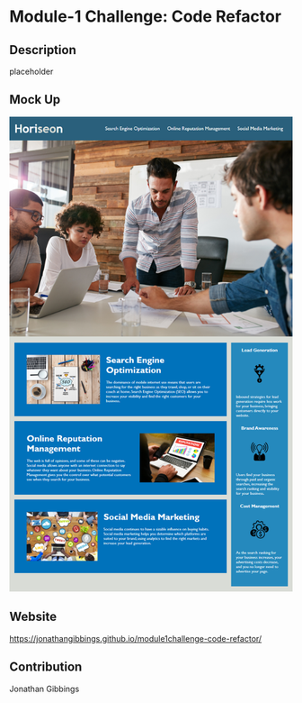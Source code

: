 # Module-1 Challenge: Code Refactor

## Description
placeholder

## Mock Up
![Mock Up](./assets/images/horiseon-mockup.png)

## Website
https://jonathangibbings.github.io/module1challenge-code-refactor/

## Contribution
Jonathan Gibbings
